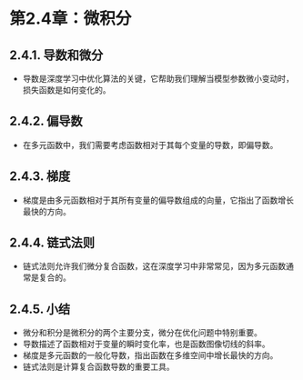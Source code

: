 # 第2.4章：微积分

## 2.4.1. 导数和微分
- 导数是深度学习中优化算法的关键，它帮助我们理解当模型参数微小变动时，损失函数是如何变化的。

## 2.4.2. 偏导数
- 在多元函数中，我们需要考虑函数相对于其每个变量的导数，即偏导数。

## 2.4.3. 梯度
- 梯度是由多元函数相对于其所有变量的偏导数组成的向量，它指出了函数增长最快的方向。

## 2.4.4. 链式法则
- 链式法则允许我们微分复合函数，这在深度学习中非常常见，因为多元函数通常是复合的。

## 2.4.5. 小结
- 微分和积分是微积分的两个主要分支，微分在优化问题中特别重要。
- 导数描述了函数相对于变量的瞬时变化率，也是函数图像切线的斜率。
- 梯度是多元函数的一般化导数，指出函数在多维空间中增长最快的方向。
- 链式法则是计算复合函数导数的重要工具。
